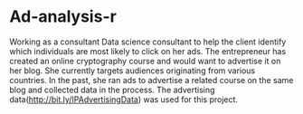 # Ad-analysis-r
Working as a consultant Data science consultant to help the client identify which individuals are most likely to click on her ads. The entrepreneur has created an online cryptography course and would want to advertise it on her blog. She currently targets audiences originating from various countries. In the past, she ran ads to advertise a related course on the same blog and collected data in the process.
The advertising data(http://bit.ly/IPAdvertisingData) was used for this project.
